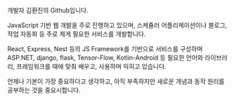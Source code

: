 개발자 김환진의 Github입니다.

JavaScript 기반 웹 개발을 주로 진행하고 있으며, 스케쥴러 어플리케이션이나 블로그, 작업 자동화 등 주로 제게 필요한 서비스를 개발합니다.

React, Express, Nest 등의 JS Framework를 기반으로 서비스를 구성하며 ASP.NET, django, flask, Tensor-Flow, Kotlin-Android 등 필요한 언어와 라이브러리, 프레임워크를 때에 맞춰 배우고, 사용하며 익히고 있습니다.

언제나 기본이 가장 중요하다고 생각하고, 아직 부족하지만 새로운 개념과 동작 원리를 공부하는 것을 중요시합니다.
